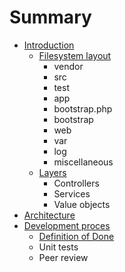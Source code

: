 # Summary

* [Introduction](README.md)
   * [Filesystem layout](docs/filesystem-layout.md)
       * vendor
       * src
       * test
       * app
       * bootstrap.php
       * bootstrap
       * web
       * var
       * log
       * miscellaneous
   * [Layers](docs/layered_architecture.md)
       * Controllers
       * Services
       * Value objects
* [Architecture](docs/architecture.md)
* [Development proces](docs/development_proces.md)
   * [Definition of Done](docs/development-proces/definition_of_done.md)
   * Unit tests
   * Peer review

